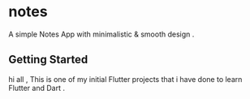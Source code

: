 # notes

A simple Notes App with minimalistic & smooth design .

## Getting Started

hi all ,
This is one of my initial Flutter projects that i have done to learn Flutter and Dart .
